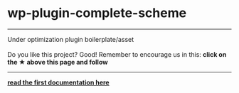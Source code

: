 # wp-plugin-complete-scheme

---

Under optimization plugin boilerplate/asset
<br><br>
Do you like this project? Good! Remember to encourage us in this: <b>click on the ★ above this page and follow</b>

---

[**read the first documentation here**](https://github.com/wordpress-projects-station/wp-plugin-complete-scheme/wiki)

